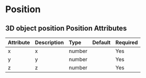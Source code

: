 
Position
========


3D object position
Position Attributes
-------------------

|Attribute|Description|Type|Default|Required|
| :--- | :--- | :--- | :--- | :--- |
|x|x|number||Yes|
|y|y|number||Yes|
|z|z|number||Yes|
